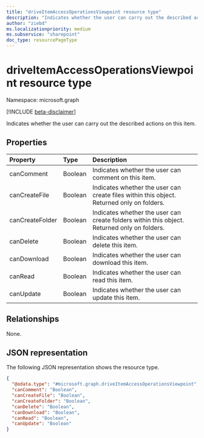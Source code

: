 ```yaml
---
title: "driveItemAccessOperationsViewpoint resource type"
description: "Indicates whether the user can carry out the described actions on this item."
author: "ziebd"
ms.localizationpriority: medium
ms.subservice: "sharepoint"
doc_type: resourcePageType
---
```


# driveItemAccessOperationsViewpoint resource type

Namespace: microsoft.graph

[!INCLUDE [beta-disclaimer](../../includes/beta-disclaimer.md)]

Indicates whether the user can carry out the described actions on this item.

## Properties

|Property|Type|Description|
|:---|:---|:---|
|canComment|Boolean|Indicates whether the user can comment on this item.|
|canCreateFile|Boolean|Indicates whether the user can create files within this object. Returned only on folders.|
|canCreateFolder|Boolean|Indicates whether the user can create folders within this object. Returned only on folders.|
|canDelete|Boolean|Indicates whether the user can delete this item.|
|canDownload|Boolean|Indicates whether the user can download this item.|
|canRead|Boolean|Indicates whether the user can read this item.|
|canUpdate|Boolean|Indicates whether the user can update this item.|

## Relationships

None.

## JSON representation

The following JSON representation shows the resource type.
<!-- {
  "blockType": "resource",
  "@odata.type": "microsoft.graph.driveItemAccessOperationsViewpoint"
}
-->
``` json
{
  "@odata.type": "#microsoft.graph.driveItemAccessOperationsViewpoint",
  "canComment": "Boolean",
  "canCreateFile": "Boolean",
  "canCreateFolder": "Boolean",
  "canDelete": "Boolean",
  "canDownload": "Boolean",
  "canRead": "Boolean",
  "canUpdate": "Boolean"
}
```
